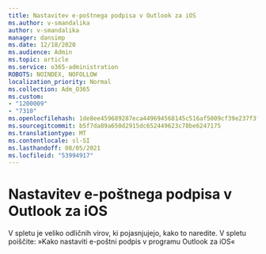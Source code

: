 ```yaml
---
title: Nastavitev e-poštnega podpisa v Outlook za iOS
ms.author: v-smandalika
author: v-smandalika
manager: dansimp
ms.date: 12/18/2020
ms.audience: Admin
ms.topic: article
ms.service: o365-administration
ROBOTS: NOINDEX, NOFOLLOW
localization_priority: Normal
ms.collection: Adm_O365
ms.custom:
- "1200009"
- "7310"
ms.openlocfilehash: 1de8ee459689287eca449694568145c516af5009cf39e237f3f82bdeb27403e5
ms.sourcegitcommit: b5f7da89a650d2915dc652449623c78be6247175
ms.translationtype: MT
ms.contentlocale: sl-SI
ms.lasthandoff: 08/05/2021
ms.locfileid: "53994917"
---
```

# <a name="set-up-an-email-signature-in-outlook-for-ios"></a>Nastavitev e-poštnega podpisa v Outlook za iOS

V spletu je veliko odličnih virov, ki pojasnjujejo, kako to naredite. V spletu poiščite: »Kako nastaviti e-poštni podpis v programu Outlook za iOS«